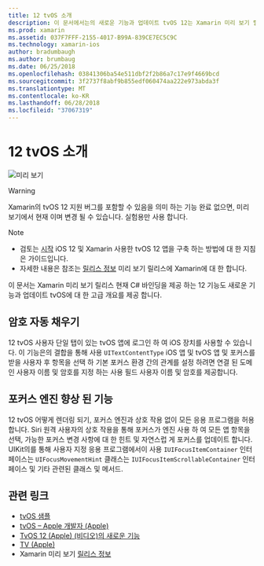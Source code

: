 ```yaml
---
title: 12 tvOS 소개
description: 이 문서에서는의 새로운 기능과 업데이트 tvOS 12는 Xamarin 미리 보기 릴리스에 대 한 기능 개요에 대 한 높은 수준의 현재 C#에서는 바인딩을 제공 합니다.
ms.prod: xamarin
ms.assetid: 037F7FFF-2155-4017-B99A-839CE7EC5C9C
ms.technology: xamarin-ios
author: bradumbaugh
ms.author: brumbaug
ms.date: 06/25/2018
ms.openlocfilehash: 03841306ba54e511dbf2f2b86a7c17e9f4669bcd
ms.sourcegitcommit: 3f2737f8abf9b855edf060474aa222e973abda3f
ms.translationtype: MT
ms.contentlocale: ko-KR
ms.lasthandoff: 06/28/2018
ms.locfileid: "37067319"
---
```

# <a name="introduction-to-tvos-12"></a>12 tvOS 소개

![미리 보기](~/media/shared/preview.png)

> [!WARNING]
> Xamarin의 tvOS 12 지원 버그를 포함할 수 있음을 의미 하는 기능 완료 없으면, 미리 보기에서 현재 이며 변경 될 수 있습니다. 실험용만 사용 합니다.

> [!NOTE]
> - 검토는 [시작](~/ios/platform/introduction-to-ios12/get-started.md) iOS 12 및 Xamarin 사용한 tvOS 12 앱을 구축 하는 방법에 대 한 지침은 가이드입니다.
> - 자세한 내용은 참조는 [릴리스 정보](https://releases.xamarin.com/preview-release-xcode-10-beta/) 미리 보기 릴리스에 Xamarin에 대 한 합니다.

이 문서는 Xamarin 미리 보기 릴리스 현재 C# 바인딩을 제공 하는 12 기능도 새로운 기능과 업데이트 tvOS에 대 한 고급 개요를 제공 합니다.

## <a name="password-autofill"></a>암호 자동 채우기

12 tvOS 사용자 단일 탭이 있는 tvOS 앱에 로그인 하 여 iOS 장치를 사용할 수 있습니다. 이 기능은의 결합을 통해 사용 `UITextContentType` iOS 앱 및 tvOS 앱 및 포커스를 받을 사용자 후 항목을 선택 하 기본 포커스 환경 간의 관계를 설정 하려면 연결 된 도메인 사용자 이름 및 암호를 지정 하는 사용 필드 사용자 이름 및 암호를 제공합니다.

## <a name="focus-engine-enhancements"></a>포커스 엔진 향상 된 기능

12 tvOS 어떻게 렌더링 되기, 포커스 엔진과 상호 작용 없이 모든 응용 프로그램을 허용 합니다. Siri 원격 사용자의 상호 작용을 통해 포커스가 엔진 사용 하 여 모든 앱 항목을 선택, 가능한 포커스 변경 사항에 대 한 힌트 및 자연스럽 게 포커스를 업데이트 합니다. UIKit의를 통해 사용자 지정 응용 프로그램에서이 사용 `IUIFocusItemContainer` 인터페이스는 `UIFocusMovementHint` 클래스는 `IUIFocusItemScrollableContainer` 인터페이스 및 기타 관련된 클래스 및 메서드.

## <a name="related-links"></a>관련 링크

- [tvOS 샘플](https://developer.xamarin.com/samples/tvos/all/)
- [tvOS – Apple 개발자 (Apple)](https://developer.apple.com/tvos/)
- [TvOS 12 (Apple) (비디오)의 새로운 기능](https://developer.apple.com/videos/play/wwdc2018/208/)
- [TV (Apple)](https://www.apple.com/tv/)
- Xamarin 미리 보기 [릴리스 정보](https://releases.xamarin.com/preview-release-xcode-10-beta/)
